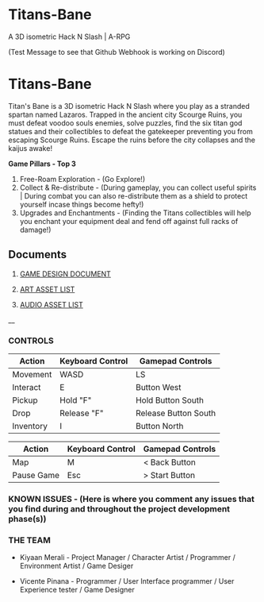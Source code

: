 # Titans-Bane
A 3D isometric Hack N Slash | A-RPG

(Test Message to see that Github Webhook is working on Discord)

# Titans-Bane
Titan's Bane is a 3D isometric Hack N Slash where you play as a stranded spartan named Lazaros. Trapped in the ancient city Scourge Ruins, you must defeat voodoo souls enemies, solve puzzles, find the six titan god statues and their collectibles to defeat the gatekeeper preventing you from escaping Scourge Ruins. Escape the ruins before the city collapses and the kaijus awake!

**Game Pillars - Top 3**
1. Free-Roam Exploration - (Go Explore!)
2. Collect & Re-distribute - (During gameplay, you can collect useful spirits | During combat you can also re-distribute them as a shield to protect yourself incase things become hefty!)
3. Upgrades and Enchantments - (Finding the Titans collectibles will help you enchant your equipment deal and fend off against full racks of damage!)

## Documents

1. [GAME DESIGN DOCUMENT](<https://docs.google.com/document/d/1C21a5SkZ2rtnIALKKANTmiBioCDLWCKSGjq0fJ9SEhk/edit?usp=sharing>)

2. [ART ASSET LIST](<https://docs.google.com/spreadsheets/d/1x_UpM9RJzYbV_nibn6MNCZ7r717WTE8q2kf_eUXSW78/edit?usp=sharing>)

3. [AUDIO ASSET LIST](<https://docs.google.com/spreadsheets/d/1x_UpM9RJzYbV_nibn6MNCZ7r717WTE8q2kf_eUXSW78/edit#gid=1567080129>)

__

### CONTROLS

Action      | Keyboard Control  | Gamepad Controls
---         |---                |---
Movement    | WASD              | LS
Interact    | E                 | Button West
Pickup      | Hold "F"          | Hold Button South
Drop        | Release "F"       | Release Button South
Inventory   | I                 | Button North

Action      | Keyboard Control  | Gamepad Controls
---         |---                |---
Map         | M                 | < Back Button
Pause Game  | Esc               | > Start Button

### KNOWN ISSUES - (Here is where you comment any issues that you find during and throughout the project development phase(s))


### THE TEAM
- Kiyaan Merali - Project Manager / Character Artist / Programmer / Environment Artist / Game Desiger

- Vicente Pinana - Programmer / User Interface programmer / User Experience tester / Game Designer
